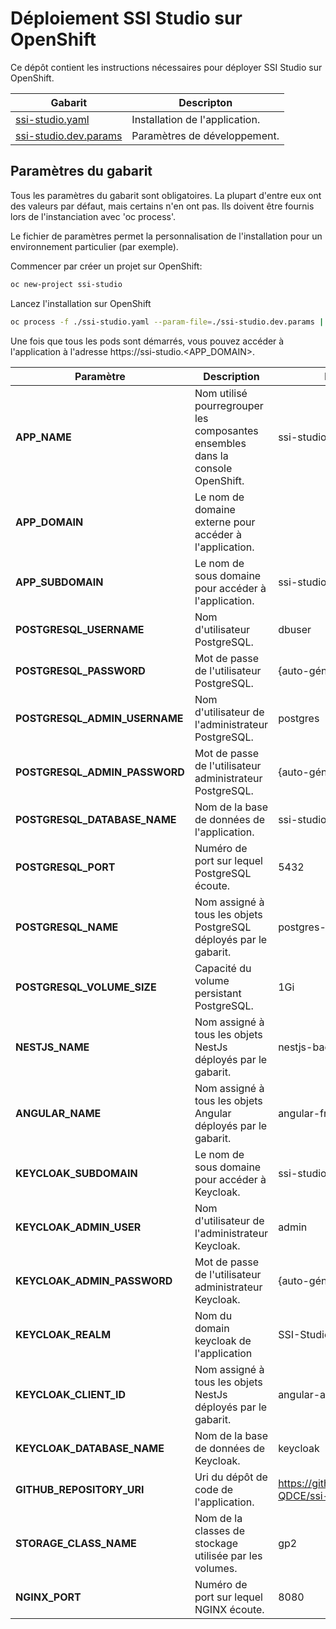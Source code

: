 # Déploiement SSI Studio sur OpenShift

Ce dépôt contient les instructions nécessaires pour déployer SSI Studio sur OpenShift.

| Gabarit  | Descripton |
| -------- | ---------- |
| [ssi-studio.yaml](https://github.com/CQEN-QDCE/ssi-studio/blob/master/openshift/templates/ssi-studio.yaml) | Installation de l'application. |
| [ssi-studio.dev.params](https://github.com/CQEN-QDCE/ssi-studio/blob/master/openshift/templates/ssi-studio.dev.params) | Paramètres de développement. |

## Paramètres du gabarit

Tous les paramètres du gabarit sont obligatoires. La plupart d'entre eux ont des valeurs par défaut, mais certains n'en ont pas. Ils doivent être fournis lors de l'instanciation avec 'oc process'.

Le fichier de paramètres permet la personnalisation de l'installation pour un environnement particulier (par exemple).

Commencer par créer un projet sur OpenShift:
```bash
oc new-project ssi-studio
```
Lancez l'installation sur OpenShift
```bash
oc process -f ./ssi-studio.yaml --param-file=./ssi-studio.dev.params | oc apply -f -
```

Une fois que tous les pods sont démarrés, vous pouvez accéder à l'application à l'adresse https://ssi-studio.<APP_DOMAIN>.

| Paramètre | Description | Défaut      |
| --------- | ----------- | ----------- |
| **APP_NAME** | Nom utilisé pourregrouper les composantes ensembles dans la console OpenShift. | ssi-studio |
| **APP_DOMAIN** | Le nom de domaine externe pour accéder à l'application. | |
| **APP_SUBDOMAIN** | Le nom de sous domaine pour accéder à l'application. | ssi-studio |
| **POSTGRESQL_USERNAME** | Nom d'utilisateur PostgreSQL. | dbuser |
| **POSTGRESQL_PASSWORD** | Mot de passe de l'utilisateur PostgreSQL. | {auto-généré} |
| **POSTGRESQL_ADMIN_USERNAME** | Nom d'utilisateur de l'administrateur PostgreSQL. | postgres |
| **POSTGRESQL_ADMIN_PASSWORD** | Mot de passe de l'utilisateur administrateur PostgreSQL. | {auto-généré} |
| **POSTGRESQL_DATABASE_NAME** | Nom de la base de données de l'application. | ssi-studio |
| **POSTGRESQL_PORT** | Numéro de port sur lequel PostgreSQL écoute. | 5432 |
| **POSTGRESQL_NAME** | Nom assigné à tous les objets PostgreSQL déployés par le gabarit. | postgres-database |
| **POSTGRESQL_VOLUME_SIZE** | Capacité du volume persistant PostgreSQL. | 1Gi |
| **NESTJS_NAME** |  Nom assigné à tous les objets NestJs déployés par le gabarit. | nestjs-backend |
| **ANGULAR_NAME** |  Nom assigné à tous les objets Angular déployés par le gabarit. | angular-frontend |
| **KEYCLOAK_SUBDOMAIN** | Le nom de sous domaine pour accéder à Keycloak. | ssi-studio-keycloak |
| **KEYCLOAK_ADMIN_USER** | Nom d'utilisateur de l'administrateur Keycloak. | admin |
| **KEYCLOAK_ADMIN_PASSWORD** | Mot de passe de l'utilisateur administrateur Keycloak. | {auto-généré} |
| **KEYCLOAK_REALM** | Nom du domain keycloak de l'application | SSI-Studio |
| **KEYCLOAK_CLIENT_ID** |  Nom assigné à tous les objets NestJs déployés par le gabarit. | angular-app |
| **KEYCLOAK_DATABASE_NAME** | Nom de la base de données de Keycloak. | keycloak |
| **GITHUB_REPOSITORY_URI** | Uri du dépôt de code de l'application. | https://github.com/CQEN-QDCE/ssi-studio.git |
| **STORAGE_CLASS_NAME** | Nom de la classes de stockage utilisée par les volumes. | gp2 |
| **NGINX_PORT** | Numéro de port sur lequel NGINX écoute. | 8080 |

